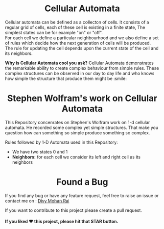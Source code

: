 <h1 align="center">Cellular Automata</h1>

<p> Cellular automata can be defined as a collecton of cells. It consists of a regular grid of cells, each of these cell is existing in a finite state, The simplest states can be for example "on" or "off".<br>
For each cell we define a particular neighbourhood and we also define a set of rules which decide how the next generation of cells will be produced.
<br>
The rule for updating the cell depends upon the current state of the cell and its neighbors.
</p>

<p><b>Why is Cellular Automata cool you ask?</b> Cellular Automata demonstrates the remarkable ability to create complex behaviour from simple rules. These complex structures can be observed in our day to day life and who knows how simple the structure that produce them might be :smile: </p>

<h1 align="center">Stephen Wolfram's work on Cellular Automata</h1>
<p> This Repository concenrates on Stephen's Wolfram work on 1-d cellular automata. He recorded some complex yet simple structures. That make you question how can something so simple produce something so complex.</p>
<p> Rules followed by 1-D Automata used in this Repository: </p>
<ul>
<li> We have two states 0 and 1 </li>
<li> <b> Neighbors:</b> for each cell we consider its left and right cell as its neighbors</li>
</ul>

<h1 align="center">Found a Bug</h1>
<p> 
If you find any bug or have any feature request, feel free to raise an issue or contact me on : <a href="mailto:divymohanrai@gmail.com"> Divy Mohan Rai </a>
</p>
<p>
If you want to contribute to this project please create a pull request.
</p>

#### If you liked ♥ this project, please hit that **STAR** button.

